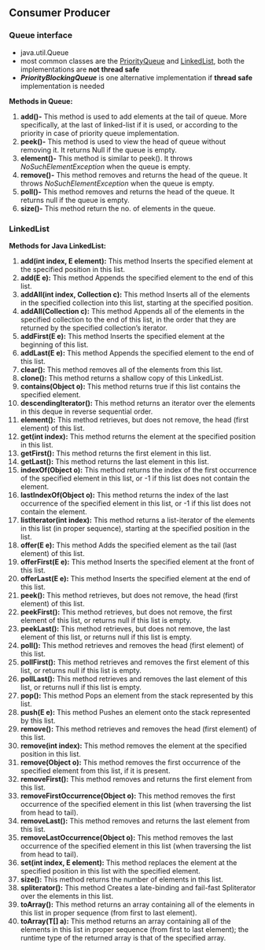## Consumer Producer

### Queue interface

- java.util.Queue
- most common classes are the [PriorityQueue](https://www.geeksforgeeks.org/priority-queue-class-in-java-2/) and [LinkedList](https://www.geeksforgeeks.org/linked-list-in-java/), both the implementations are **not thread safe**
- ***PriorityBlockingQueue*** is one alternative implementation if **thread safe** implementation is needed

**Methods in Queue:**

1. **add()-** This method is used to add elements at the tail of queue. More specifically, at the last of linked-list if it is used, or according to the priority in case of priority queue implementation.
2. **peek()-** This method is used to view the head of queue without removing it. It returns Null if the queue is empty.
3. **element()-** This method is similar to peek(). It throws *NoSuchElementException* when the queue is empty.
4. **remove()-** This method removes and returns the head of the queue. It throws *NoSuchElementException* when the queue is empty.
5. **poll()-** This method removes and returns the head of the queue. It returns null if the queue is empty.
6. **size()-** This method return the no. of elements in the queue.

### LinkedList

**Methods for Java LinkedList:**

1. **add(int index, E element):** This method Inserts the specified element at the specified position in this list.
2. **add(E e):** This method Appends the specified element to the end of this list.
3. **addAll(int index, Collection c):** This method Inserts all of the elements in the specified collection into this list, starting at the specified position.
4. **addAll(Collection c):** This method Appends all of the elements in the specified collection to the end of this list, in the order that they are returned by the specified collection’s iterator.
5. **addFirst(E e):** This method Inserts the specified element at the beginning of this list.
6. **addLast(E e):** This method Appends the specified element to the end of this list.
7. **clear():** This method removes all of the elements from this list.
8. **clone():** This method returns a shallow copy of this LinkedList.
9. **contains(Object o):** This method returns true if this list contains the specified element.
10. **descendingIterator():** This method returns an iterator over the elements in this deque in reverse sequential order.
11. **element():** This method retrieves, but does not remove, the head (first element) of this list.
12. **get(int index):** This method returns the element at the specified position in this list.
13. **getFirst():** This method returns the first element in this list.
14. **getLast():** This method returns the last element in this list.
15. **indexOf(Object o):** This method returns the index of the first occurrence of the specified element in this list, or -1 if this list does not contain the element.
16. **lastIndexOf(Object o):** This method returns the index of the last occurrence of the specified element in this list, or -1 if this list does not contain the element.
17. **listIterator(int index):** This method returns a list-iterator of the elements in this list (in proper sequence), starting at the specified position in the list.
18. **offer(E e):** This method Adds the specified element as the tail (last element) of this list.
19. **offerFirst(E e):** This method Inserts the specified element at the front of this list.
20. **offerLast(E e):** This method Inserts the specified element at the end of this list.
21. **peek():** This method retrieves, but does not remove, the head (first element) of this list.
22. **peekFirst():** This method retrieves, but does not remove, the first element of this list, or returns null if this list is empty.
23. **peekLast():** This method retrieves, but does not remove, the last element of this list, or returns null if this list is empty.
24. **poll():** This method retrieves and removes the head (first element) of this list.
25. **pollFirst():** This method retrieves and removes the first element of this list, or returns null if this list is empty.
26. **pollLast():** This method retrieves and removes the last element of this list, or returns null if this list is empty.
27. **pop():** This method Pops an element from the stack represented by this list.
28. **push(E e):** This method Pushes an element onto the stack represented by this list.
29. **remove():** This method retrieves and removes the head (first element) of this list.
30. **remove(int index):** This method removes the element at the specified position in this list.
31. **remove(Object o):** This method removes the first occurrence of the specified element from this list, if it is present.
32. **removeFirst():** This method removes and returns the first element from this list.
33. **removeFirstOccurrence(Object o):** This method removes the first occurrence of the specified element in this list (when traversing the list from head to tail).
34. **removeLast():** This method removes and returns the last element from this list.
35. **removeLastOccurrence(Object o):** This method removes the last occurrence of the specified element in this list (when traversing the list from head to tail).
36. **set(int index, E element):** This method replaces the element at the specified position in this list with the specified element.
37. **size():** This method returns the number of elements in this list.
38. **spliterator():** This method Creates a late-binding and fail-fast Spliterator over the elements in this list.
39. **toArray():** This method returns an array containing all of the elements in this list in proper sequence (from first to last element).
40. **toArray(T[] a):** This method returns an array containing all of the elements in this list in proper sequence (from first to last element); the runtime type of the returned array is that of the specified array.
